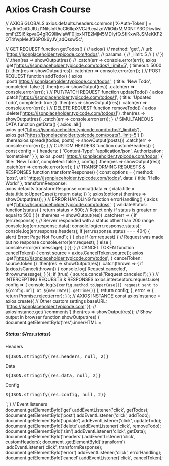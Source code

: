 # Axios Crash Course

// AXIOS GLOBALS
axios.defaults.headers.common['X-Auth-Token'] =
'eyJhbGciOiJIUzI1NiIsInR5cCI6IkpXVCJ9.eyJzdWIiOiIxMjM0NTY3ODkwIiwibmFtZSI6IkpvaG4gRG9lIiwiaWF0IjoxNTE2MjM5MDIyfQ.SflKxwRJSMeKKF2QT4fwpMeJf36POk6yJV_adQssw5c';

// GET REQUEST
function getTodos() {
  // axios({
  //   method: 'get',
  //   url: 'https://jsonplaceholder.typicode.com/todos',
  //   params: {
  //     _limit: 5
  //   }
  // })
  //   .then(res => showOutput(res))
  //   .catch(err => console.error(err));
  axios
    .get('https://jsonplaceholder.typicode.com/todos?_limit=5', {
      timeout: 5000
    })
    .then(res => showOutput(res))
    .catch(err => console.error(err));
}
// POST REQUEST
function addTodo() {
  axios
    .post('https://jsonplaceholder.typicode.com/todos', {
      title: 'New Todo',
      completed: false
    })
    .then(res => showOutput(res))
    .catch(err => console.error(err));
}
// PUT/PATCH REQUEST
function updateTodo() {
  axios
    .patch('https://jsonplaceholder.typicode.com/todos/1', {
      title: 'Updated Todo',
      completed: true
    })
    .then(res => showOutput(res))
    .catch(err => console.error(err));
}
// DELETE REQUEST
function removeTodo() {
  axios
    .delete('https://jsonplaceholder.typicode.com/todos/1')
    .then(res => showOutput(res))
    .catch(err => console.error(err));
}
// SIMULTANEOUS DATA
function getData() {
  axios
    .all([
      axios.get('https://jsonplaceholder.typicode.com/todos?_limit=5'),
      axios.get('https://jsonplaceholder.typicode.com/posts?_limit=5')
    ])
    .then(axios.spread((todos, posts) => showOutput(posts)))
    .catch(err => console.error(err));
}
// CUSTOM HEADERS
function customHeaders() {
  const config = {
    headers: {
      'Content-Type': 'application/json',
      Authorization: 'sometoken'
    }
  };
  axios
    .post(
      'https://jsonplaceholder.typicode.com/todos',
      {
        title: 'New Todo',
        completed: false
      },
      config
    )
    .then(res => showOutput(res))
    .catch(err => console.error(err));
}
// TRANSFORMING REQUESTS & RESPONSES
function transformResponse() {
  const options = {
    method: 'post',
    url: 'https://jsonplaceholder.typicode.com/todos',
    data: {
      title: 'Hello World'
    },
    transformResponse: axios.defaults.transformResponse.concat(data => {
      data.title = data.title.toUpperCase();
      return data;
    })
  };
  axios(options).then(res => showOutput(res));
}
// ERROR HANDLING
function errorHandling() {
  axios
    .get('https://jsonplaceholder.typicode.com/todoss', {
       validateStatus: function(status) {
         return status < 500; // Reject only if status is greater or equal to 500
       }
    })
    .then(res => showOutput(res))
    .catch(err => {
      if (err.response) {
        // Server responded with a status other than 200 range
        console.log(err.response.data);
        console.log(err.response.status);
        console.log(err.response.headers);
        if (err.response.status === 404) {
          alert('Error: Page Not Found');
        }
      } else if (err.request) {
        // Request was made but no response
        console.error(err.request);
      } else {
        console.error(err.message);
      }
    });
}
// CANCEL TOKEN
function cancelToken() {
  const source = axios.CancelToken.source();
  axios
    .get('https://jsonplaceholder.typicode.com/todos', {
      cancelToken: source.token
    })
    .then(res => showOutput(res))
    .catch(thrown => {
      if (axios.isCancel(thrown)) {
        console.log('Request canceled', thrown.message);
      }
    });
  if (true) {
    source.cancel('Request canceled!');
  }
}
// INTERCEPTING REQUESTS & RESPONSES
axios.interceptors.request.use(
  config => {
    console.log(`${config.method.toUpperCase()} request sent to ${config.url} at ${new Date().getTime()}`
    );
    return config;
  },
  error => {
    return Promise.reject(error);
  }
);
// AXIOS INSTANCE
const axiosInstance = axios.create({
  // Other custom settings
  baseURL: 'https://jsonplaceholder.typicode.com'
});
// axiosInstance.get('/comments').then(res => showOutput(res));
// Show output in browser
function showOutput(res) {
  document.getElementById('res').innerHTML = `
  <div class="card card-body mb-4">
    <h5>Status: ${res.status}</h5>
  </div>

  <div class="card mt-3">
    <div class="card-header">
      Headers
    </div>
    <div class="card-body">
      <pre>${JSON.stringify(res.headers, null, 2)}</pre>
    </div>
  </div>

  <div class="card mt-3">
    <div class="card-header">
      Data
    </div>
    <div class="card-body">
      <pre>${JSON.stringify(res.data, null, 2)}</pre>
    </div>
  </div>
  <div class="card mt-3">
    <div class="card-header">
      Config
    </div>
    <div class="card-body">
      <pre>${JSON.stringify(res.config, null, 2)}</pre>
    </div>
  </div>
`;
}
// Event listeners
document.getElementById('get').addEventListener('click', getTodos);
document.getElementById('post').addEventListener('click', addTodo);
document.getElementById('update').addEventListener('click', updateTodo);
document.getElementById('delete').addEventListener('click', removeTodo);
document.getElementById('sim').addEventListener('click', getData);
document.getElementById('headers').addEventListener('click', customHeaders);
document
  .getElementById('transform')
  .addEventListener('click', transformResponse);
document.getElementById('error').addEventListener('click', errorHandling);
document.getElementById('cancel').addEventListener('click', cancelToken);
